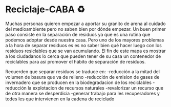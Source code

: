 # Reciclaje-CABA :recycle:

Muchas personas quieren empezar a aportar su granito de arena al cuidado del medioambiente pero no saben bien por dónde empezar. Un buen primer paso consiste en la separación de residuos ya que es una rutina que podemos adoptar desde nuestra casa. Pero uno de los mayores problemas a la hora de separar residuos es es no saber bien qué hacer luego con los residuos resiclables que se van acumulando.
El fin de este mapa es mostrar a los ciudadanos lo cerca que pueden tener de su casa un contenedor de reciclables para así promover el hábito de separación de residuos.

Recuerden que separar residuos se traduce en:
-reducción a la mitad del volumen de basura que va de relleno 
-reducción de emision de gases de invernadero que se producen en la biodegradacion de los reciclables 
-reducción la explotacion de recursos naturales 
-revalorizar un recurso que de otra manera se desperdicia 
-generar trabajo para les recuperadores y todes les que intervienen en la cadena de reciclado
